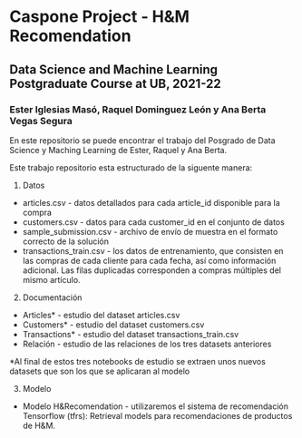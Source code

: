 # Caspone Project - H&M Recomendation
## Data Science and Machine Learning Postgraduate Course at UB, 2021-22
### Ester Iglesias Masó, Raquel Dominguez León y Ana Berta Vegas Segura

En este repositorio se puede encontrar el trabajo del Posgrado de Data Science y Maching Learning de Ester, Raquel y Ana Berta.

Este trabajo repositorio esta estructurado de la siguente manera:
1. Datos
  - articles.csv - datos detallados para cada article_id disponible para la compra
  - customers.csv - datos para cada customer_id en el conjunto de datos
  - sample_submission.csv - archivo de envío de muestra en el formato correcto de la solución
  - transactions_train.csv - los datos de entrenamiento, que consisten en las compras de cada cliente para cada fecha, así como información adicional. Las filas duplicadas corresponden a compras múltiples del mismo artículo.
2. Documentación
  - Articles* - estudio del dataset articles.csv
  - Customers* - estudio del dataset customers.csv
  - Transactions* - estudio del dataset transactions_train.csv 
  - Relación - estudio de las relaciones de los tres datasets anteriores
 
 *Al final de estos tres notebooks de estudio se extraen unos nuevos datasets que son los que se aplicaran al modelo
 
3. Modelo
  - Modelo H&Recomendation - utilizaremos el sistema de recomendación Tensorflow (tfrs): Retrieval models para recomendaciones de productos de H&M.




